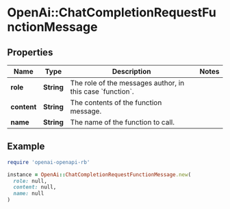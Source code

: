 # OpenAi::ChatCompletionRequestFunctionMessage

## Properties

| Name | Type | Description | Notes |
| ---- | ---- | ----------- | ----- |
| **role** | **String** | The role of the messages author, in this case &#x60;function&#x60;. |  |
| **content** | **String** | The contents of the function message. |  |
| **name** | **String** | The name of the function to call. |  |

## Example

```ruby
require 'openai-openapi-rb'

instance = OpenAi::ChatCompletionRequestFunctionMessage.new(
  role: null,
  content: null,
  name: null
)
```

